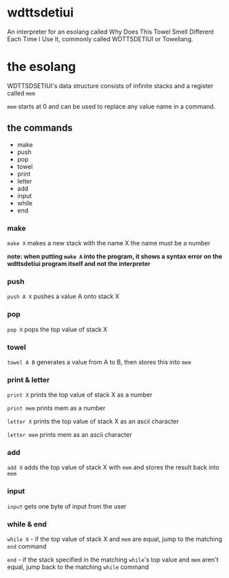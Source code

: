 # wdttsdetiui

An interpreter for an esolang called Why Does This Towel Smell Different Each Time I Use It, commonly called WDTTSDETIUI or Towellang.

# the esolang

WDTTSDSETIUI's data structure consists of infinite stacks and a register called `mem`

`mem` starts at 0 and can be used to replace any value name in a command.

## the commands
- make
- push
- pop
- towel
- print
- letter
- add
- input
- while
- end

### make
`make X` makes a new stack with the name X
the name must be a number

__note: when putting `make A` into the program, it shows a syntax error on the wdttsdetiui program itself and not the interpreter__

### push
`push A X` pushes a value A onto stack X

### pop
`pop X` pops the top value of stack X

### towel
`towel A B` generates a value from A to B, then stores this into `mem`

### print & letter
`print X` prints the top value of stack X as a number

`print mem` prints mem as a number

`letter X` prints the top value of stack X as an ascii character

`letter mem` prints mem as an ascii character

### add
`add X` adds the top value of stack X with `mem` and stores the result back into `mem`

### input
`input` gets one byte of input from the user

### while & end
`while X` - if the top value of stack X and `mem` are equal, jump to the matching `end` command

`end` - if the stack specified in the matching `while`'s top value and `mem` aren't equal, jump back to the matching `while` command
